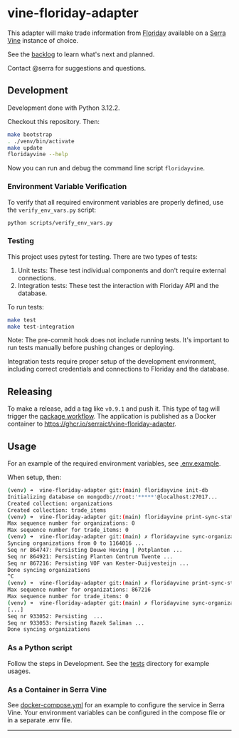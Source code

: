 # vine-floriday-adapter

This adapter will make trade information from [Floriday] available on a [Serra Vine] instance of choice.

See the [backlog] to learn what's next and planned.

Contact @serra for suggestions and questions.

## Development

Development done with Python 3.12.2.

Checkout this repository. Then:

```bash
make bootstrap
. ./venv/bin/activate
make update
floridayvine --help
```

Now you can run and debug the command line script `floridayvine`.

### Environment Variable Verification

To verify that all required environment variables are properly defined, use the `verify_env_vars.py` script:

```bash
python scripts/verify_env_vars.py
```

### Testing

This project uses pytest for testing. There are two types of tests:

1. Unit tests: These test individual components and don't require external connections.
2. Integration tests: These test the interaction with Floriday API and the database.

To run tests:

```bash
make test
make test-integration
```

Note: The pre-commit hook does not include running tests. It's important to run tests manually before pushing changes or deploying.

Integration tests require proper setup of the development environment, including correct credentials and connections to Floriday and the database.

## Releasing

To make a release, add a tag like `v0.9.1` and push it.
This type of tag will trigger the [package workflow](./.github/workflows/package.yml).
The application is published as a Docker container to <https://ghcr.io/serraict/vine-floriday-adapter>.

## Usage

For an example of the required environment variables, see [.env.example](.env.example).

When setup, then:

```bash
(venv) ➜  vine-floriday-adapter git:(main) floridayvine init-db                                                        
Initializing database on mongodb://root:'*****'@localhost:27017...
Created collection: organizations
Created collection: trade_items
(venv) ➜  vine-floriday-adapter git:(main) floridayvine print-sync-status                                          
Max sequence number for organizations: 0
Max sequence number for trade_items: 0
(venv) ➜  vine-floriday-adapter git:(main) ✗ floridayvine sync-organizations  --limit-result 3   
Syncing organizations from 0 to 1164016 ...
Seq nr 864747: Persisting Douwe Hoving | Potplanten ...
Seq nr 864921: Persisting Planten Centrum Twente ...
Seq nr 867216: Persisting VOF van Kester-Duijvesteijn ...
Done syncing organizations
^C
(venv) ➜  vine-floriday-adapter git:(main) ✗ floridayvine print-sync-status                   
Max sequence number for organizations: 867216
Max sequence number for trade_items: 0
(venv) ➜  vine-floriday-adapter git:(main) ✗ floridayvine sync-organizations --start-seq-number 867216 --limit-result 100
[...]
Seq nr 933052: Persisting  ...
Seq nr 933053: Persisting Razek Saliman ...
Done syncing organizations
```

### As a Python script

Follow the steps in Development.
See the [tests](./tests) directory for example usages.

### As a Container in Serra Vine

See [docker-compose.yml](./docker-compose.yml) for an example to configure the service in Serra Vine.
Your environment variables can be configured in the compose file or in a separate .env file.

---

 [Floriday]: https://www.floriday.io/en/home
 [Serra Vine]: https://vine.serraict.com
 [backlog]: ./work/backlog.md
